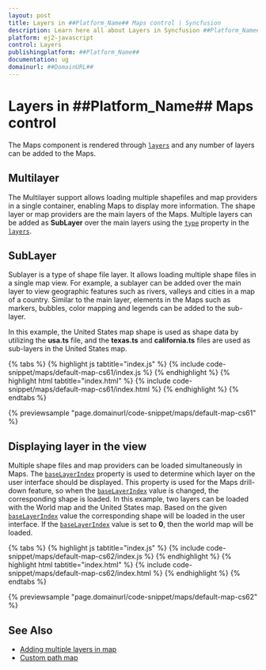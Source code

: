 ```yaml
---
layout: post
title: Layers in ##Platform_Name## Maps control | Syncfusion
description: Learn here all about Layers in Syncfusion ##Platform_Name## Maps control of Syncfusion Essential JS 2 and more.
platform: ej2-javascript
control: Layers 
publishingplatform: ##Platform_Name##
documentation: ug
domainurl: ##DomainURL##
---
```


# Layers in ##Platform_Name## Maps control

The Maps component is rendered through [`layers`](../api/maps/#layers) and any number of layers can be added to the Maps.

## Multilayer

The Multilayer support allows loading multiple shapefiles and map providers in a single container, enabling Maps to display more information. The shape layer or map providers are the main layers of the Maps. Multiple layers can be added as **SubLayer** over the main layers using the [`type`](../api/maps/layerSettingsModel/#type) property in the [`layers`](../api/maps/layerSettingsModel/#type).

## SubLayer

Sublayer is a type of shape file layer. It allows loading multiple shape files in a single map view. For example, a sublayer can be added over the main layer to view geographic features such as rivers, valleys and cities in a map of a country. Similar to the main layer, elements in the Maps such as markers, bubbles, color mapping and legends can be added to the sub-layer.

In this example, the United States map shape is used as shape data by utilizing the **usa.ts** file, and the **texas.ts** and **california.ts** files are used as sub-layers in the United States map.

{% tabs %}
{% highlight js tabtitle="index.js" %}
{% include code-snippet/maps/default-map-cs61/index.js %}
{% endhighlight %}
{% highlight html tabtitle="index.html" %}
{% include code-snippet/maps/default-map-cs61/index.html %}
{% endhighlight %}
{% endtabs %}
        
{% previewsample "page.domainurl/code-snippet/maps/default-map-cs61" %}

## Displaying layer in the view

Multiple shape files and map providers can be loaded simultaneously in Maps. The [`baseLayerIndex`](../api/maps/mapsModel/#baselayerindex) property is used to determine which layer on the user interface should be displayed. This property is used for the Maps drill-down feature, so when the [`baseLayerIndex`](../api/maps/mapsModel/#baselayerindex) value is changed, the corresponding shape is loaded. In this example, two layers can be loaded with the World map and the United States map. Based on the given [`baseLayerIndex`](../api/maps/mapsModel/#baselayerindex) value the corresponding shape will be loaded in the user interface. If the [`baseLayerIndex`](../api/maps/mapsModel/#baselayerindex) value is set to **0**, then the world map will be loaded.

{% tabs %}
{% highlight js tabtitle="index.js" %}
{% include code-snippet/maps/default-map-cs62/index.js %}
{% endhighlight %}
{% highlight html tabtitle="index.html" %}
{% include code-snippet/maps/default-map-cs62/index.html %}
{% endhighlight %}
{% endtabs %}
        
{% previewsample "page.domainurl/code-snippet/maps/default-map-cs62" %}

## See Also

* [Adding multiple layers in map](../maps/how-to/multiple-layer)
* [Custom path map](../maps/how-to/custom-path)